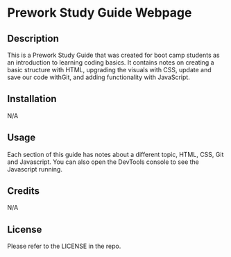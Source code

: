 # Prework Study Guide Webpage

## Description

This is a Prework Study Guide that was created for boot camp students as an introduction to learning coding basics. It contains notes on creating a basic structure with HTML, upgrading the visuals with CSS, update and save our code withGit, and adding functionality with JavaScript.

## Installation

N/A

## Usage

Each section of this guide has notes about a different topic, HTML, CSS, Git and Javascript. You can also open the DevTools console to see the Javascript running.  

## Credits

N/A

## License

Please refer to the LICENSE in the repo.

